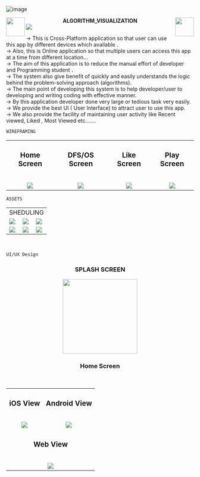 ![image](https://github.com/godkingjay/godkingjay/blob/master/assets/borderseparator.gif)
<div align="center">
  <img src="https://github.com/godkingjay/godkingjay/blob/master/assets/animated-flame-01.gif" height="50px" align="left"/>
  <strong>ALGORITHM_VISUALIZATION</strong>
  <img src="https://github.com/godkingjay/godkingjay/blob/master/assets/animated-flame-01.gif" height="50px" align="right"/>
</div>
<img src="https://github.com/godkingjay/godkingjay/blob/master/assets/borderseparator.gif"/>

  ->  This is Cross-Platform application so that user can use this app by different devices which available .</br>
  ->  Also, this is Online application so that multiple users can access this app at a time from different location...</br> 
  ->  The aim of this application is to reduce the manual effort of developer and Programming student .</br>
  ->  The system also give benefit  of quickly and easily understands the logic behind the problem-solving approach  (algorithms).</br> 
  ->  The main point of developing this system is to help developer/user to developing and writing coding with effective manner. </br>
  ->  By this application developer done very large or tedious task very easily.</br>
  ->  We provide the best UI ( User Interface) to attract user to use this app. </br>
  ->  We also provide the facility of  maintaining user activity like Recent viewed, Liked , Most Viewed etc.……</br>

    WIREFRAMING
<table>
  <tr>
    <td align="center">
        <h3>Home Screen</h3>
        <br/>
        <img src="https://user-images.githubusercontent.com/126388812/222180570-aa1ee2f9-e4ac-49c1-84c4-136a4c42e079.png"/>
    </td>
    <td align="center">
      <h3>DFS/OS Screen</h3><br/>
      <img src="https://user-images.githubusercontent.com/126388812/222180676-e919d745-2b8c-4b50-b3ca-fb11757fe827.png"/>
    </td>
    <td align="center">
        <h3>Like Screen</h3>
        <br/>
        <img src="https://user-images.githubusercontent.com/126388812/222181893-1ce5c959-d7c2-4393-9172-a7a4480dc7b6.png"/>
    </td>
    <td align="center">
      <h3>Play Screen</h3><br/>
      <img src="https://user-images.githubusercontent.com/126388812/222182074-57634613-5146-47e5-a6f4-d39ea5648175.png"/>
    </td>
  </tr>
</table>

    ASSETS
<table>
  <tr>
    <td colspan="3">SHEDULING</td>
  </tr>
  <tr>
    <td><img src="https://user-images.githubusercontent.com/126388812/225303803-3d127836-4c24-49fb-88c0-994a6455856d.png" /></td>
    <td><img src="https://user-images.githubusercontent.com/126388812/225303803-3d127836-4c24-49fb-88c0-994a6455856d.png" /></td>
    <td><img src="https://user-images.githubusercontent.com/126388812/225303803-3d127836-4c24-49fb-88c0-994a6455856d.png" /></td>
  </tr>
  
  <tr>
    <td><img src="https://user-images.githubusercontent.com/126388812/225303803-3d127836-4c24-49fb-88c0-994a6455856d.png" /></td>
    <td><img src="https://user-images.githubusercontent.com/126388812/225303803-3d127836-4c24-49fb-88c0-994a6455856d.png" /></td>
    <td><img src="https://user-images.githubusercontent.com/126388812/225303803-3d127836-4c24-49fb-88c0-994a6455856d.png" /></td>
  </tr>
</table>
   <br/>

    UI/UX Design

<div align="center">
<h3 align="center"><b>SPLASH SCREEN</b></h3>
<img src="https://user-images.githubusercontent.com/126388812/225298505-f56e5b49-2ed9-453d-bdd8-48c074234c47.png"  width="200px"/>
</div>

<h3 align="center">Home Screen</h3><br/>
<table>
  <tr>
    <td align="center">
        <h3>iOS View</h3><br/>
        <img src="https://user-images.githubusercontent.com/126388812/225299104-aa5a9d03-4a72-491d-8933-baa8ac64d5ec.png" />
    </td>
    <td align="center">
      <h3>Android View</h3><br/>
      <img src="https://user-images.githubusercontent.com/126388812/225302530-942b51b0-04a2-42ea-9a0b-c01159ddf39b.png"/>
    </td>
  </tr>
  <tr>
    <td align="center" colspan="2">
      <h3>Web View</h3><br/>
      <img src="https://user-images.githubusercontent.com/126388812/225301468-c9648fdc-4390-4eda-bf99-d6e918e27cd4.png"/>
    </td>
  </tr>
</table>

